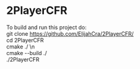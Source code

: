 # 2PlayerCFR
To build and run this project do:  
git clone https://github.com/ElijahCra/2PlayerCFR/  
cd 2PlayerCFR  
cmake ./ \n  
cmake --build ./  
./2PlayerCFR
